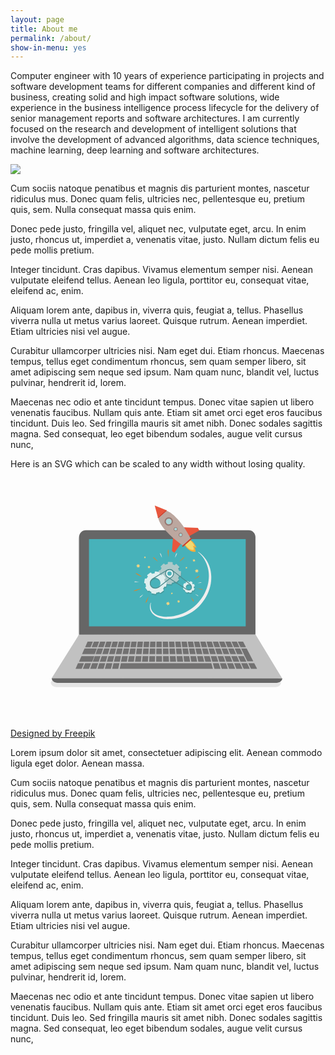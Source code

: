 ```yaml
---
layout: page
title: About me
permalink: /about/
show-in-menu: yes
---
```

Computer engineer with 10 years of experience participating in projects and software development teams for different companies and different kind of business, creating solid and high impact software solutions, wide experience in the business intelligence process lifecycle for the delivery of senior management reports and software architectures. I am currently focused on the research and development of intelligent solutions that involve the development of advanced algorithms, data science techniques, machine learning, deep learning and software architectures. 

![]({{site.baseurl}}/images/lost-10.jpg)


Cum sociis natoque penatibus et magnis dis parturient montes, nascetur ridiculus mus. Donec quam felis, ultricies nec, pellentesque eu, pretium quis, sem. Nulla consequat massa quis enim.

Donec pede justo, fringilla vel, aliquet nec, vulputate eget, arcu. In enim justo, rhoncus ut, imperdiet a, venenatis vitae, justo. Nullam dictum felis eu pede mollis pretium.

Integer tincidunt. Cras dapibus. Vivamus elementum semper nisi. Aenean vulputate eleifend tellus. Aenean leo ligula, porttitor eu, consequat vitae, eleifend ac, enim.

Aliquam lorem ante, dapibus in, viverra quis, feugiat a, tellus. Phasellus viverra nulla ut metus varius laoreet. Quisque rutrum. Aenean imperdiet. Etiam ultricies nisi vel augue.

Curabitur ullamcorper ultricies nisi. Nam eget dui. Etiam rhoncus. Maecenas tempus, tellus eget condimentum rhoncus, sem quam semper libero, sit amet adipiscing sem neque sed ipsum. Nam quam nunc, blandit vel, luctus pulvinar, hendrerit id, lorem.

Maecenas nec odio et ante tincidunt tempus. Donec vitae sapien ut libero venenatis faucibus. Nullam quis ante. Etiam sit amet orci eget eros faucibus tincidunt. Duis leo. Sed fringilla mauris sit amet nibh. Donec sodales sagittis magna. Sed consequat, leo eget bibendum sodales, augue velit cursus nunc,


Here is an SVG which can be scaled to any width without losing quality.

<svg xmlns="http://www.w3.org/2000/svg" viewBox="0 0 778.5 595.5"><style>.a{fill:#666;}.b{fill:#47B2BA;}.c{opacity:0.15;}.d{fill:#070707;}.e{fill:#727171;}.f{fill:#E8563D;}.g{fill:#A9D7D8;}.h{fill:#997973;}.i{fill:#D33B26;}.j{fill:#F7D581;}.k{fill:#F47E14;}.l{fill:#E2E2E2;}.m{fill:#4C210C;}.n{fill:#DFEFEF;}.o{fill:#4B8A8C;}</style><path d="M364 506l303.9-0.5 -65.5-109.4h-0.3c0.1-0.7 0.2-1.4 0.2-2.2V152.7c0-9.4-7.5-16.9-16.7-16.9H184c-9.2 0-16.7 7.6-16.7 16.9v241.1c0 1 0.1 1.9 0.3 2.8l-0.1-2.9L99.1 506.4h0.7c0.3 6 6.6 10.7 14.4 10.7h540c8 0 14.4-5 14.4-11.2H364z" style="fill:#808080;opacity:0.2"/><path d="M605.4 384.7c0 9.3-7.5 16.8-16.8 16.8H186.3c-9.3 0-16.8-7.5-16.8-16.8V146.1c0-9.3 7.5-16.8 16.8-16.8h402.3c9.3 0 16.8 7.5 16.8 16.8V384.7z" class="a"/><polygon points="169.4 387.5 101.3 496 671.1 495.1 605.5 386.8 " fill="#C1C1C1"/><path d="M671.7 495.6L671.7 495.6c0 6.1-6.5 11.1-14.4 11.1H116.4c-8 0-14.4-5-14.4-11.1l0 0" class="a"/><rect x="193.9" y="151.3" width="387.4" height="215.7" class="b"/><g class="c"><polygon points="197.9 419.3 184.6 419.3 190.6 405.7 203.5 405.7 " class="d"/><polygon points="208.2 436.4 177 436.4 183 422.8 213.3 422.8 " class="d"/><polygon points="202 455 169.4 455 175.4 441.5 207 441.5 " class="d"/><polygon points="213.9 419.3 200.6 419.3 206.1 405.7 219 405.7 " class="d"/><polygon points="229.9 419.3 216.6 419.3 221.6 405.7 234.5 405.7 " class="d"/><polygon points="245.9 419.3 232.6 419.3 237.1 405.7 249.9 405.7 " class="d"/><polygon points="261.9 419.3 248.6 419.3 252.5 405.7 265.4 405.7 " class="d"/><polygon points="277.9 419.3 264.6 419.3 268 405.7 280.9 405.7 " class="d"/><polygon points="293.9 419.3 280.6 419.3 283.5 405.7 296.4 405.7 " class="d"/><polygon points="309.9 419.3 296.6 419.3 298.9 405.7 311.8 405.7 " class="d"/><polygon points="325.9 419.3 312.6 419.3 314.4 405.7 327.3 405.7 " class="d"/><polygon points="341.9 419.3 328.6 419.3 329.9 405.7 342.8 405.7 " class="d"/><polygon points="357.9 419.3 344.6 419.3 345.4 405.7 358.2 405.7 " class="d"/><polygon points="373.9 419.3 360.6 419.3 360.8 405.7 373.7 405.7 " class="d"/><polygon points="389.9 419.3 376.6 419.3 376.3 405.7 389.2 405.7 " class="d"/><polygon points="405.9 419.3 392.6 419.3 391.8 405.7 404.7 405.7 " class="d"/><polygon points="421.9 419.3 408.6 419.3 407.2 405.7 420.1 405.7 " class="d"/><polygon points="437.9 419.3 424.5 419.3 422.7 405.7 435.6 405.7 " class="d"/><polygon points="453.9 419.3 440.5 419.3 438.2 405.7 451.1 405.7 " class="d"/><polygon points="469.9 419.3 456.5 419.3 453.6 405.7 466.5 405.7 " class="d"/><polygon points="485.9 419.3 472.5 419.3 469.1 405.7 482 405.7 " class="d"/><polygon points="501.9 419.3 488.5 419.3 484.6 405.7 497.5 405.7 " class="d"/><polygon points="517.9 419.3 504.5 419.3 500.1 405.7 513 405.7 " class="d"/><polygon points="533.9 419.3 520.5 419.3 515.5 405.7 528.4 405.7 " class="d"/><polygon points="549.9 419.3 536.5 419.3 531 405.7 543.9 405.7 " class="d"/><polygon points="565.8 419.3 552.5 419.3 546.5 405.7 559.4 405.7 " class="d"/><polygon points="581.8 419.3 568.5 419.3 561.9 405.7 574.8 405.7 " class="d"/><polygon points="175.9 472.5 160.9 472.5 166.9 458.9 181.5 458.9 " class="d"/><polygon points="194 472.5 178.9 472.5 184.5 458.9 199.1 458.9 " class="d"/><polygon points="212.1 472.5 197 472.5 202 458.9 216.6 458.9 " class="d"/><polygon points="230.1 472.5 215.1 472.5 219.5 458.9 234.1 458.9 " class="d"/><polygon points="248.2 472.5 233.1 472.5 237.1 458.9 251.7 458.9 " class="d"/><polygon points="266.2 472.5 251.2 472.5 254.6 458.9 269.2 458.9 " class="d"/><polygon points="500.2 472.5 270 472.5 272.9 458.9 496.4 458.9 " class="d"/><polygon points="519.1 472.5 504 472.5 500.1 458.9 514.7 458.9 " class="d"/><polygon points="537.1 472.5 522.1 472.5 517.6 458.9 532.2 458.9 " class="d"/><polygon points="555.2 472.5 540.1 472.5 535.1 458.9 549.7 458.9 " class="d"/><polygon points="573.2 472.5 558.2 472.5 552.7 458.9 567.3 458.9 " class="d"/><polygon points="591.3 472.5 576.2 472.5 570.2 458.9 584.8 458.9 " class="d"/><polygon points="609.3 472.5 594.3 472.5 587.7 458.9 602.3 458.9 " class="d"/><polygon points="224.2 436.4 210.3 436.4 215.3 422.8 228.7 422.8 " class="d"/><polygon points="240.8 436.4 227 436.4 231.4 422.8 244.9 422.8 " class="d"/><polygon points="257.5 436.4 243.6 436.4 247.6 422.8 261 422.8 " class="d"/><polygon points="274.2 436.4 260.3 436.4 263.7 422.8 277.1 422.8 " class="d"/><polygon points="290.8 436.4 276.9 436.4 279.8 422.8 293.3 422.8 " class="d"/><polygon points="307.5 436.4 293.6 436.4 296 422.8 309.4 422.8 " class="d"/><polygon points="324.1 436.4 310.3 436.4 312.1 422.8 325.5 422.8 " class="d"/><polygon points="340.8 436.4 326.9 436.4 328.2 422.8 341.7 422.8 " class="d"/><polygon points="357.5 436.4 343.6 436.4 344.4 422.8 357.8 422.8 " class="d"/><polygon points="374.1 436.4 360.2 436.4 360.5 422.8 373.9 422.8 " class="d"/><polygon points="390.8 436.4 376.9 436.4 376.6 422.8 390.1 422.8 " class="d"/><polygon points="407.4 436.4 393.5 436.4 392.8 422.8 406.2 422.8 " class="d"/><polygon points="424.1 436.4 410.2 436.4 408.9 422.8 422.3 422.8 " class="d"/><polygon points="440.7 436.4 426.9 436.4 425 422.8 438.5 422.8 " class="d"/><polygon points="457.4 436.4 443.5 436.4 441.2 422.8 454.6 422.8 " class="d"/><polygon points="474.1 436.4 460.2 436.4 457.3 422.8 470.7 422.8 " class="d"/><polygon points="490.7 436.4 476.8 436.4 473.4 422.8 486.9 422.8 " class="d"/><polygon points="507.4 436.4 493.5 436.4 489.6 422.8 503 422.8 " class="d"/><polygon points="524 436.4 510.2 436.4 505.7 422.8 519.1 422.8 " class="d"/><polygon points="540.7 436.4 526.8 436.4 521.8 422.8 535.3 422.8 " class="d"/><polygon points="557.4 436.4 543.5 436.4 538 422.8 551.4 422.8 " class="d"/><polygon points="574 436.4 560.1 436.4 554.1 422.8 567.5 422.8 " class="d"/><polygon points="599.8 454.1 585.4 454.1 570.2 422.8 583.7 422.8 " class="d"/><polygon points="217.9 455 203.4 455 208.4 441.5 222.5 441.5 " class="d"/><polygon points="235.3 455 220.8 455 225.3 441.5 239.3 441.5 " class="d"/><polygon points="252.7 455 238.2 455 242.1 441.5 256.2 441.5 " class="d"/><polygon points="270.1 455 255.6 455 259 441.5 273 441.5 " class="d"/><polygon points="287.4 455 273 455 275.8 441.5 289.9 441.5 " class="d"/><polygon points="304.8 455 290.3 455 292.7 441.5 306.7 441.5 " class="d"/><polygon points="322.2 455 307.7 455 309.6 441.5 323.6 441.5 " class="d"/><polygon points="339.6 455 325.1 455 326.4 441.5 340.5 441.5 " class="d"/><polygon points="357 455 342.5 455 343.3 441.5 357.3 441.5 " class="d"/><polygon points="374.4 455 359.9 455 360.1 441.5 374.2 441.5 " class="d"/><polygon points="391.7 455 377.3 455 377 441.5 391 441.5 " class="d"/><polygon points="409.1 455 394.6 455 393.8 441.5 407.9 441.5 " class="d"/><polygon points="426.5 455 412 455 410.7 441.5 424.8 441.5 " class="d"/><polygon points="443.9 455 429.4 455 427.6 441.5 441.6 441.5 " class="d"/><polygon points="461.3 455 446.8 455 444.4 441.5 458.5 441.5 " class="d"/><polygon points="478.7 455 464.2 455 461.3 441.5 475.3 441.5 " class="d"/><polygon points="496 455 481.6 455 478.1 441.5 492.2 441.5 " class="d"/><polygon points="513.4 455 498.9 455 495 441.5 509.1 441.5 " class="d"/><polygon points="530.8 455 516.3 455 511.9 441.5 525.9 441.5 " class="d"/><polygon points="548.2 455 533.7 455 528.7 441.5 542.8 441.5 " class="d"/><polygon points="565.6 455 551.1 455 545.6 441.5 559.6 441.5 " class="d"/><polygon points="583 455 568.5 455 562.4 441.5 576.5 441.5 " class="d"/></g><polygon points="197.9 418.3 184.6 418.3 190.6 404.7 203.5 404.7 " class="e"/><polygon points="208.2 435.4 177 435.4 183 421.8 213.3 421.8 " class="e"/><polygon points="202 454 169.4 454 175.4 440.5 207 440.5 " class="e"/><polygon points="213.9 418.3 200.6 418.3 206.1 404.7 219 404.7 " class="e"/><polygon points="229.9 418.3 216.6 418.3 221.6 404.7 234.5 404.7 " class="e"/><polygon points="245.9 418.3 232.6 418.3 237.1 404.7 249.9 404.7 " class="e"/><polygon points="261.9 418.3 248.6 418.3 252.5 404.7 265.4 404.7 " class="e"/><polygon points="277.9 418.3 264.6 418.3 268 404.7 280.9 404.7 " class="e"/><polygon points="293.9 418.3 280.6 418.3 283.5 404.7 296.4 404.7 " class="e"/><polygon points="309.9 418.3 296.6 418.3 298.9 404.7 311.8 404.7 " class="e"/><polygon points="325.9 418.3 312.6 418.3 314.4 404.7 327.3 404.7 " class="e"/><polygon points="341.9 418.3 328.6 418.3 329.9 404.7 342.8 404.7 " class="e"/><polygon points="357.9 418.3 344.6 418.3 345.4 404.7 358.2 404.7 " class="e"/><polygon points="373.9 418.3 360.6 418.3 360.8 404.7 373.7 404.7 " class="e"/><polygon points="389.9 418.3 376.6 418.3 376.3 404.7 389.2 404.7 " class="e"/><polygon points="405.9 418.3 392.6 418.3 391.8 404.7 404.7 404.7 " class="e"/><polygon points="421.9 418.3 408.6 418.3 407.2 404.7 420.1 404.7 " class="e"/><polygon points="437.9 418.3 424.5 418.3 422.7 404.7 435.6 404.7 " class="e"/><polygon points="453.9 418.3 440.5 418.3 438.2 404.7 451.1 404.7 " class="e"/><polygon points="469.9 418.3 456.5 418.3 453.6 404.7 466.5 404.7 " class="e"/><polygon points="485.9 418.3 472.5 418.3 469.1 404.7 482 404.7 " class="e"/><polygon points="501.9 418.3 488.5 418.3 484.6 404.7 497.5 404.7 " class="e"/><polygon points="517.9 418.3 504.5 418.3 500.1 404.7 513 404.7 " class="e"/><polygon points="533.9 418.3 520.5 418.3 515.5 404.7 528.4 404.7 " class="e"/><polygon points="549.9 418.3 536.5 418.3 531 404.7 543.9 404.7 " class="e"/><polygon points="565.8 418.3 552.5 418.3 546.5 404.7 559.4 404.7 " class="e"/><polygon points="581.8 418.3 568.5 418.3 561.9 404.7 574.8 404.7 " class="e"/><polygon points="175.9 471.5 160.9 471.5 166.9 457.9 181.5 457.9 " class="e"/><polygon points="194 471.5 178.9 471.5 184.5 457.9 199.1 457.9 " class="e"/><polygon points="212.1 471.5 197 471.5 202 457.9 216.6 457.9 " class="e"/><polygon points="230.1 471.5 215.1 471.5 219.5 457.9 234.1 457.9 " class="e"/><polygon points="248.2 471.5 233.1 471.5 237.1 457.9 251.7 457.9 " class="e"/><polygon points="266.2 471.5 251.2 471.5 254.6 457.9 269.2 457.9 " class="e"/><polygon points="500.2 471.5 270 471.5 272.9 457.9 496.4 457.9 " class="e"/><polygon points="519.1 471.5 504 471.5 500.1 457.9 514.7 457.9 " class="e"/><polygon points="537.1 471.5 522.1 471.5 517.6 457.9 532.2 457.9 " class="e"/><polygon points="555.2 471.5 540.1 471.5 535.1 457.9 549.7 457.9 " class="e"/><polygon points="573.2 471.5 558.2 471.5 552.7 457.9 567.3 457.9 " class="e"/><polygon points="591.3 471.5 576.2 471.5 570.2 457.9 584.8 457.9 " class="e"/><polygon points="609.3 471.5 594.3 471.5 587.7 457.9 602.3 457.9 " class="e"/><polygon points="224.2 435.4 210.3 435.4 215.3 421.8 228.7 421.8 " class="e"/><polygon points="240.8 435.4 227 435.4 231.4 421.8 244.9 421.8 " class="e"/><polygon points="257.5 435.4 243.6 435.4 247.6 421.8 261 421.8 " class="e"/><polygon points="274.2 435.4 260.3 435.4 263.7 421.8 277.1 421.8 " class="e"/><polygon points="290.8 435.4 276.9 435.4 279.8 421.8 293.3 421.8 " class="e"/><polygon points="307.5 435.4 293.6 435.4 296 421.8 309.4 421.8 " class="e"/><polygon points="324.1 435.4 310.3 435.4 312.1 421.8 325.5 421.8 " class="e"/><polygon points="340.8 435.4 326.9 435.4 328.2 421.8 341.7 421.8 " class="e"/><polygon points="357.5 435.4 343.6 435.4 344.4 421.8 357.8 421.8 " class="e"/><polygon points="374.1 435.4 360.2 435.4 360.5 421.8 373.9 421.8 " class="e"/><polygon points="390.8 435.4 376.9 435.4 376.6 421.8 390.1 421.8 " class="e"/><polygon points="407.4 435.4 393.5 435.4 392.8 421.8 406.2 421.8 " class="e"/><polygon points="424.1 435.4 410.2 435.4 408.9 421.8 422.3 421.8 " class="e"/><polygon points="440.7 435.4 426.9 435.4 425 421.8 438.5 421.8 " class="e"/><polygon points="457.4 435.4 443.5 435.4 441.2 421.8 454.6 421.8 " class="e"/><polygon points="474.1 435.4 460.2 435.4 457.3 421.8 470.7 421.8 " class="e"/><polygon points="490.7 435.4 476.8 435.4 473.4 421.8 486.9 421.8 " class="e"/><polygon points="507.4 435.4 493.5 435.4 489.6 421.8 503 421.8 " class="e"/><polygon points="524 435.4 510.2 435.4 505.7 421.8 519.1 421.8 " class="e"/><polygon points="540.7 435.4 526.8 435.4 521.8 421.8 535.3 421.8 " class="e"/><polygon points="557.4 435.4 543.5 435.4 538 421.8 551.4 421.8 " class="e"/><polygon points="574 435.4 560.1 435.4 554.1 421.8 567.5 421.8 " class="e"/><polygon points="599.8 453.1 585.4 453.1 570.2 421.8 583.7 421.8 " class="e"/><polygon points="217.9 454 203.4 454 208.4 440.5 222.5 440.5 " class="e"/><polygon points="235.3 454 220.8 454 225.3 440.5 239.3 440.5 " class="e"/><polygon points="252.7 454 238.2 454 242.1 440.5 256.2 440.5 " class="e"/><polygon points="270.1 454 255.6 454 259 440.5 273 440.5 " class="e"/><polygon points="287.4 454 273 454 275.8 440.5 289.9 440.5 " class="e"/><polygon points="304.8 454 290.3 454 292.7 440.5 306.7 440.5 " class="e"/><polygon points="322.2 454 307.7 454 309.6 440.5 323.6 440.5 " class="e"/><polygon points="339.6 454 325.1 454 326.4 440.5 340.5 440.5 " class="e"/><polygon points="357 454 342.5 454 343.3 440.5 357.3 440.5 " class="e"/><polygon points="374.4 454 359.9 454 360.1 440.5 374.2 440.5 " class="e"/><polygon points="391.7 454 377.3 454 377 440.5 391 440.5 " class="e"/><polygon points="409.1 454 394.6 454 393.8 440.5 407.9 440.5 " class="e"/><polygon points="426.5 454 412 454 410.7 440.5 424.8 440.5 " class="e"/><polygon points="443.9 454 429.4 454 427.6 440.5 441.6 440.5 " class="e"/><polygon points="461.3 454 446.8 454 444.4 440.5 458.5 440.5 " class="e"/><polygon points="478.7 454 464.2 454 461.3 440.5 475.3 440.5 " class="e"/><polygon points="496 454 481.6 454 478.1 440.5 492.2 440.5 " class="e"/><polygon points="513.4 454 498.9 454 495 440.5 509.1 440.5 " class="e"/><polygon points="530.8 454 516.3 454 511.9 440.5 525.9 440.5 " class="e"/><polygon points="548.2 454 533.7 454 528.7 440.5 542.8 440.5 " class="e"/><polygon points="565.6 454 551.1 454 545.6 440.5 559.6 440.5 " class="e"/><polygon points="583 454 568.5 454 562.4 440.5 576.5 440.5 " class="e"/><path d="M463.8 182.8c0 0 0.2 0.2 0.7 0.5 0.5 0.3 1.2 0.7 2 1.4 1.8 1.3 4.3 3.2 7.3 6 1.5 1.4 3 3.1 4.7 4.9 1.6 1.9 3.2 4 4.8 6.4 1.6 2.4 3.2 5.1 4.7 8 1.5 2.9 2.8 6.1 3.9 9.5 1.2 3.4 2.1 7 2.9 10.9 0.7 3.8 1.1 7.9 1.3 12 0.2 4.1 0.1 8.4-0.3 12.8 -0.4 4.4-1.2 8.8-2.3 13.2 -2.2 8.8-5.6 17.7-10.3 25.9 -2.4 4.1-5 8.2-7.9 12 -2.9 3.8-5.9 7.6-9.3 11 -6.9 7-14.8 12.8-23.1 17.5 -8.3 4.7-17.1 8-25.7 10.4 -8.7 2.4-17.3 3.5-25.6 3.7 -8.3 0.2-16.2-0.8-23.2-3 -3.5-1.1-6.8-2.4-9.8-4.2 -2.9-1.8-5.5-3.8-7.6-6.1 -2.1-2.3-3.7-4.8-4.7-7.2 -1-2.5-1.5-4.8-1.7-6.9 -0.2-2.1-0.2-4 0.1-5.6 0.1-0.8 0.2-1.5 0.3-2.2 0.1-0.7 0.3-1.3 0.4-1.8 0.2-1.1 0.5-1.9 0.7-2.4 0.2-0.5 0.3-0.8 0.3-0.8l0.8 0.2c0 0-0.1 0.3-0.2 0.8 -0.1 0.5-0.3 1.3-0.4 2.4 -0.3 2.1-0.5 5.2 0.2 9 0.4 1.9 1 4 2.1 6.1 1.1 2.1 2.6 4.1 4.6 6 3.9 3.8 9.6 6.6 16.2 8.2 6.5 1.6 13.9 2.2 21.7 1.7 7.7-0.5 15.8-2 23.9-4.4 8.1-2.5 16.2-5.9 23.9-10.3 7.7-4.5 14.9-9.9 21.2-16.4 6.3-6.5 11.8-13.7 16.3-21.3 4.5-7.7 7.9-15.8 10.2-23.9 2.3-8.1 3.3-16.3 3.4-24.1 0-7.7-1-15.1-2.8-21.6 -1.8-6.5-4.3-12.3-6.9-17 -2.7-4.8-5.6-8.7-8.1-11.7 -2.6-3-4.8-5.1-6.4-6.6 -0.8-0.7-1.4-1.2-1.8-1.6 -0.4-0.4-0.6-0.5-0.6-0.5L463.8 182.8z" fill="#EEE"/><polyline points="424.5 122.2 463.1 123.6 466.5 130 439.6 145.2 " class="f"/><polyline points="402.1 142.2 399 180.7 405 184.8 423.2 159.9 " class="f"/><path d="M381.7 80.2l-8.4 7.4 -8.4 7.4c0 0-1.3 12.7 17.8 34.4 19.1 21.7 43.6 37.8 43.6 37.8l9.6-8.4 9.6-8.4c0 0-12.9-26.3-32-48C394.5 80.6 381.7 80.2 381.7 80.2z" fill="#BCA79F"/><path d="M396.8 114.1c3.5-3.1 3.8-8.5 0.8-12 -3.1-3.5-8.5-3.8-12-0.8 -3.5 3.1-3.8 8.5-0.8 12C387.9 116.9 393.3 117.2 396.8 114.1z" class="g"/><path d="M398 115.5c4.3-3.8 4.7-10.3 0.9-14.6 -3.8-4.3-10.3-4.7-14.6-0.9s-4.7 10.3-0.9 14.6C387.2 118.9 393.7 119.3 398 115.5zM386.4 102.4c3-2.6 7.5-2.3 10.1 0.6 2.6 3 2.3 7.5-0.6 10.1 -3 2.6-7.5 2.3-10.1-0.6C383.2 109.5 383.5 105 386.4 102.4z" class="h"/><path d="M410.9 129.9c1.7-1.5 1.9-4.1 0.4-5.8 -1.5-1.7-4.1-1.9-5.8-0.4 -1.7 1.5-1.9 4.1-0.4 5.8C406.6 131.2 409.2 131.4 410.9 129.9z" class="g"/><path d="M411.5 130.6c2.1-1.8 2.3-5 0.4-7 -1.8-2.1-5-2.3-7-0.4 -2.1 1.8-2.3 5-0.4 7.1C406.2 132.2 409.4 132.4 411.5 130.6zM405.9 124.2c1.4-1.3 3.6-1.1 4.9 0.3 1.3 1.4 1.1 3.6-0.3 4.9 -1.4 1.3-3.6 1.1-4.9-0.3C404.3 127.7 404.4 125.5 405.9 124.2z" class="h"/><path d="M423.3 143.9c1.7-1.5 1.9-4.1 0.4-5.8 -1.5-1.7-4.1-1.9-5.8-0.4 -1.7 1.5-1.9 4.1-0.4 5.8C419 145.2 421.6 145.4 423.3 143.9z" class="g"/><path d="M423.9 144.5c2.1-1.8 2.3-5 0.4-7.1 -1.8-2.1-5-2.3-7.1-0.4 -2.1 1.8-2.3 5-0.4 7.1C418.7 146.2 421.8 146.4 423.9 144.5zM418.3 138.2c1.4-1.3 3.6-1.1 4.9 0.3 1.3 1.4 1.1 3.6-0.3 4.9 -1.4 1.3-3.6 1.1-4.9-0.3C416.7 141.6 416.9 139.5 418.3 138.2z" class="h"/><path d="M430.2 166l15.1-12.4c0 0 9.8 6.5 14.4 19.1 0 0-2.4-0.8-5.6-1.5 0 0 3.1 4.2 3.3 11.2C457.4 182.3 444 187.2 430.2 166z" fill="#F7AC3B"/><path d="M431.7 164.7l11.9-9.8c0 0 7.7 4.1 11.2 14 0 0-2.6-0.5-4.6-1.3 0 0 2.7 4.5 2.9 10C453.1 177.6 442.5 181.4 431.7 164.7z" fill="#F2D970"/><path d="M447.8 149.3c0.5 0.6 0.5 1.6-0.1 2.1l-20.8 18.5c-0.6 0.5-1.6 0.5-2.1-0.1l0 0c-0.5-0.6-0.5-1.6 0.1-2.1l20.8-18.5C446.3 148.6 447.3 148.7 447.8 149.3L447.8 149.3z" class="i"/><polygon points="364.1 97.4 356.5 68.5 384.3 79.7 " class="f"/><path d="M385.8 79.8c0.4 0.5 0.4 1.2-0.1 1.6l-20.1 17.7c-0.5 0.4-1.1 0.4-1.5-0.1l0 0c-0.4-0.5-0.4-1.1 0.1-1.6l20.1-17.7C384.7 79.3 385.4 79.3 385.8 79.8L385.8 79.8z" class="i"/><polygon points="418.2 308 415.9 307.2 414.6 309.1 414.1 306.8 411.8 306.6 413.5 305 412.6 302.9 414.8 303.6 416.2 301.7 416.6 304 419 304.3 417.2 305.8 " class="j"/><polygon points="393 314 389.9 313 388 315.6 387.3 312.4 384.1 312.1 386.6 309.9 385.2 306.9 388.3 308 390.2 305.4 390.9 308.5 394.1 308.9 391.7 311 " class="j"/><polygon points="400.7 287.2 399.2 286.7 398.2 288 397.9 286.4 396.3 286.2 397.5 285.2 396.9 283.7 398.4 284.2 399.4 282.9 399.7 284.5 401.3 284.7 400.1 285.7 " class="j"/><polygon points="455.8 201.1 455.2 203.4 457.2 204.6 454.9 205.3 454.8 207.6 453.2 206 451.1 207.1 451.7 204.8 449.7 203.6 452 202.9 452 200.6 453.7 202.2 " class="j"/><polygon points="463.7 225.8 462.9 228.9 465.7 230.6 462.5 231.5 462.4 234.8 460.1 232.5 457.2 234 458 230.9 455.3 229.1 458.4 228.3 458.5 225 460.8 227.3 " class="j"/><polygon points="436.4 220.1 436 221.6 437.3 222.5 435.8 222.9 435.7 224.5 434.6 223.4 433.2 224.2 433.6 222.6 432.2 221.8 433.8 221.3 433.8 219.7 435 220.8 " class="j"/><polygon points="344.1 223.7 342.2 222.3 340.3 223.7 340.5 221.4 338.4 220.5 340.5 219.5 340.3 217.2 342.2 218.6 344 217.2 343.8 219.5 345.9 220.4 343.8 221.4 " class="j"/><polygon points="318.2 222 315.6 220.1 313 222.1 313.3 218.8 310.3 217.5 313.3 216.2 312.9 213 315.6 214.9 318.2 213 317.9 216.2 320.8 217.5 317.9 218.8 " class="j"/><polygon points="333.5 198.7 332.2 197.8 331 198.7 331.1 197.1 329.6 196.5 331.1 195.8 330.9 194.2 332.2 195.2 333.5 194.2 333.4 195.8 334.8 196.4 333.4 197.1 " class="j"/><path d="M389.5 195.4c0 0-0.1-1.2-0.2-2.9 -0.1-1.8-0.3-4.1-0.4-6.4 -0.1-1.2-0.2-2.3-0.2-3.4 0-1.1 0.1-2.1 0.2-3 0.2-1.8 0.6-2.9 0.6-2.9h0.2c0 0 0.4 1.2 0.6 2.9 0.1 0.9 0.2 1.9 0.2 3 0 1.1-0.2 2.3-0.2 3.4 -0.1 2.3-0.3 4.7-0.4 6.4 -0.1 1.8-0.2 2.9-0.2 2.9H389.5z" class="k"/><path d="M417.5 206.9c0 0 0.7-0.8 1.7-1.9 1-1.2 2.5-2.6 3.9-4.1 0.7-0.7 1.4-1.5 2.1-2.2 0.7-0.6 1.4-1.2 2.1-1.6 1.3-0.9 2.3-1.3 2.3-1.3l0.1 0.1c0 0-0.5 1-1.5 2.2 -0.5 0.6-1.1 1.3-1.8 1.9 -0.7 0.6-1.6 1.2-2.4 1.9 -1.6 1.3-3.2 2.6-4.4 3.5 -1.2 1-2 1.6-2 1.6L417.5 206.9z" class="k"/><path d="M364.3 207c0 0-0.8-0.6-2-1.6 -1.2-0.9-2.8-2.2-4.4-3.5 -0.8-0.7-1.6-1.2-2.4-1.9 -0.7-0.7-1.3-1.3-1.8-1.9 -1-1.2-1.5-2.2-1.5-2.2l0.1-0.1c0 0 1 0.4 2.3 1.3 0.6 0.4 1.4 1 2.1 1.6 0.7 0.7 1.4 1.5 2.1 2.2 1.4 1.5 2.9 3 3.9 4.1 1.1 1.1 1.7 1.9 1.7 1.9L364.3 207z" class="k"/><path d="M374 196.5c0 0-1.4-2.5-2.7-5.1 -0.3-0.6-0.7-1.3-1-1.9 -0.2-0.6-0.4-1.2-0.5-1.8 -0.2-1.1-0.1-1.9-0.1-1.9l0.2-0.1c0 0 0.6 0.5 1.3 1.4 0.3 0.5 0.6 1 0.9 1.6 0.2 0.6 0.4 1.4 0.6 2 0.9 2.8 1.6 5.6 1.6 5.6L374 196.5z" class="l"/><path d="M406.7 196.4c0 0 0.7-2.8 1.6-5.6 0.2-0.7 0.4-1.4 0.6-2 0.3-0.6 0.6-1.2 0.9-1.6 0.6-0.9 1.3-1.4 1.3-1.4l0.2 0.1c0 0 0.1 0.8-0.1 1.9 -0.1 0.5-0.2 1.2-0.5 1.8 -0.3 0.6-0.7 1.2-1 1.9 -1.3 2.6-2.7 5.1-2.7 5.1L406.7 196.4z" class="l"/><path d="M321.8 274c0 0-1.1 0.5-2.7 1.2 -1.6 0.7-3.8 1.6-6 2.4 -1.1 0.4-2.2 0.9-3.2 1.3 -1 0.3-2 0.6-2.9 0.8 -1.7 0.3-3 0.3-3 0.3l-0.1-0.2c0 0 1-0.8 2.6-1.5 0.8-0.4 1.7-0.8 2.8-1.2 1-0.3 2.2-0.6 3.3-0.9 2.3-0.6 4.5-1.3 6.2-1.7 1.7-0.4 2.9-0.7 2.9-0.7L321.8 274z" class="k"/><path d="M323.8 243.8c0 0-1-0.4-2.4-1 -1.4-0.6-3.3-1.5-5.1-2.4 -0.9-0.4-1.9-0.8-2.8-1.3 -0.8-0.5-1.6-1-2.2-1.5 -1.2-0.9-1.9-1.8-1.9-1.8l0.1-0.2c0 0 1.1 0.1 2.6 0.7 0.7 0.3 1.6 0.6 2.4 1.1 0.8 0.5 1.7 1.1 2.5 1.6 1.7 1.1 3.5 2.2 4.8 3.1 1.3 0.9 2.1 1.4 2.1 1.4L323.8 243.8z" class="k"/><path d="M340.9 294.3c0 0-0.3 1-0.8 2.4 -0.5 1.5-1.2 3.4-1.9 5.3 -0.4 1-0.7 2-1 2.8 -0.4 0.9-0.8 1.7-1.3 2.3 -0.8 1.3-1.6 2.1-1.6 2.1l-0.2-0.1c0 0 0.1-1.1 0.5-2.6 0.2-0.8 0.5-1.6 0.9-2.5 0.4-0.9 1-1.8 1.4-2.7 1-1.8 1.9-3.7 2.7-5 0.7-1.4 1.3-2.3 1.3-2.3L340.9 294.3z" class="k"/><path d="M327.8 288.4c0 0-1.9 2.2-4 4.2 -0.5 0.5-1 1.1-1.5 1.5 -0.5 0.4-1.1 0.8-1.5 1 -1 0.5-1.8 0.7-1.8 0.7l-0.1-0.1c0 0 0.3-0.8 1-1.6 0.3-0.4 0.8-0.9 1.3-1.4 0.5-0.4 1.2-0.8 1.8-1.2 2.3-1.7 4.8-3.3 4.8-3.3L327.8 288.4z" class="l"/><path d="M317.3 257.4c0 0-2.9 0.2-5.8 0.3 -0.7 0-1.4 0.1-2.1 0.1 -0.7 0-1.3-0.2-1.8-0.3 -1.1-0.3-1.8-0.7-1.8-0.7l0-0.2c0 0 0.7-0.4 1.8-0.5 0.5-0.1 1.2-0.1 1.9-0.1 0.7 0.1 1.4 0.2 2.1 0.3 2.9 0.4 5.7 1 5.7 1L317.3 257.4z" class="l"/><path d="M460.4 273c0 0 1 0.1 2.4 0.3 1.5 0.2 3.4 0.5 5.4 0.8 1 0.2 2 0.3 2.9 0.4 0.9 0.2 1.7 0.5 2.4 0.7 1.4 0.5 2.3 1 2.3 1l0 0.1c0 0-1 0.1-2.5 0 -0.7-0.1-1.6-0.2-2.5-0.4 -0.9-0.2-1.8-0.5-2.8-0.8 -1.9-0.5-3.8-1-5.2-1.5 -1.4-0.4-2.4-0.7-2.4-0.7L460.4 273z" class="k"/><path d="M445.9 293.9c0 0 0.5 0.7 1.3 1.8 0.8 1.1 1.7 2.5 2.7 3.9 0.5 0.7 1 1.4 1.4 2.1 0.4 0.7 0.7 1.4 1 2 0.5 1.2 0.6 2.1 0.6 2.1l-0.1 0.1c0 0-0.7-0.6-1.5-1.6 -0.4-0.5-0.9-1.1-1.3-1.8 -0.4-0.7-0.7-1.5-1.1-2.3 -0.8-1.6-1.6-3.1-2.1-4.3 -0.6-1.2-0.9-2-0.9-2L445.9 293.9z" class="k"/><path d="M455.3 250.2c0 0 0.7-0.6 1.7-1.4 1-0.8 2.4-1.9 3.7-3 0.7-0.5 1.3-1.1 2-1.6 0.7-0.5 1.3-0.8 1.9-1.1 1.2-0.6 2.1-0.8 2.1-0.8l0.1 0.1c0 0-0.5 0.8-1.5 1.7 -0.5 0.5-1 1-1.7 1.4 -0.7 0.5-1.4 0.9-2.2 1.3 -1.5 0.9-3 1.8-4.1 2.5 -1.1 0.7-1.9 1.1-1.9 1.1L455.3 250.2z" class="k"/><path d="M462.3 260c0 0 0.6-0.2 1.5-0.4 0.9-0.3 2.1-0.6 3.2-0.9 0.6-0.1 1.2-0.4 1.7-0.5 0.6-0.1 1.1-0.1 1.6-0.1 0.9 0 1.6 0.3 1.6 0.3l0 0.1c0 0-0.5 0.4-1.4 0.8 -0.4 0.2-0.9 0.3-1.5 0.4 -0.6 0.1-1.2 0.1-1.8 0.1 -1.2 0.1-2.4 0.2-3.3 0.2 -0.9 0-1.5 0.1-1.5 0.1L462.3 260z" class="l"/><path d="M456.4 286.9c0 0 0.6 0.3 1.4 0.7 0.8 0.4 1.9 1 2.9 1.6 0.5 0.3 1.1 0.5 1.6 0.8 0.5 0.3 0.9 0.7 1.2 1 0.6 0.7 1 1.3 1 1.3l-0.1 0.1c0 0-0.7-0.1-1.5-0.4 -0.4-0.2-0.9-0.4-1.4-0.7 -0.5-0.3-0.9-0.8-1.4-1.1 -0.9-0.8-1.9-1.5-2.6-2.1 -0.7-0.6-1.1-1-1.1-1L456.4 286.9z" class="l"/><g class="c"><path d="M417.6 222.4l-5.7-6c-0.7-0.8-2-0.8-2.7-0.1l-2.5 2.4c-1.6-0.9-3.2-1.7-4.9-2.3l0.2-3.4c0-1.1-0.8-2-1.9-2l-8.3-0.4c-1.1 0-2 0.8-2 1.9l-0.1 3.2c-2.1 0.4-4.2 1.1-6.1 2.1l-2.1-2.2c-0.7-0.8-2-0.8-2.7-0.1l-6 5.7c-0.8 0.7-0.8 2-0.1 2.7l1.7 1.8c-1.2 1.7-2.1 3.6-2.8 5.5l-2.2-0.1c-1.1 0-2 0.8-2 1.9l-0.4 8.3c0 1.1 0.8 2 1.8 2l1.7 0.1c0.4 2.5 1.2 4.9 2.5 7.2l-1.1 1c-0.8 0.7-0.8 2-0.1 2.7l5.7 6c0.7 0.8 2 0.8 2.7 0.1l0.9-0.9c2 1.3 4.2 2.3 6.4 2.9l-0.1 1.3c0 1.1 0.8 2 1.9 2l8.3 0.4c1.1 0 2-0.8 2-1.9l0.1-1.5c2.5-0.6 4.9-1.5 7.1-2.9l1.2 1.2c0.7 0.8 2 0.8 2.7 0.1l6-5.7c0.8-0.7 0.8-2 0.1-2.7l-1.5-1.6c1-1.8 1.8-3.8 2.3-5.8l2.5 0.1c1.1 0 2-0.8 2-1.9l0.4-8.3c0.1-1.1-0.8-2-1.8-2l-3-0.1c-0.5-2.1-1.4-4.1-2.5-6l2.3-2.2C418.3 224.4 418.3 223.1 417.6 222.4zM401.6 232.4c3.9 4.1 3.7 10.5-0.4 14.4 -4.1 3.9-10.5 3.7-14.4-0.4 -3.9-4.1-3.7-10.5 0.4-14.4C391.3 228.1 397.8 228.3 401.6 232.4z" class="m"/><path d="M383.9 249.2l-4.9-6.7c-0.6-0.9-1.8-1-2.7-0.4l-2.8 2c-1.4-1.1-3-2.1-4.6-2.9l0.6-3.4c0.2-1.1-0.5-2.1-1.6-2.2l-8.1-1.4c-1.1-0.2-2.1 0.5-2.2 1.6l-0.5 3.2c-2.1 0.1-4.3 0.6-6.3 1.3l-1.8-2.4c-0.6-0.9-1.8-1.1-2.7-0.4l-6.7 4.9c-0.9 0.6-1 1.8-0.4 2.7l1.5 2c-1.4 1.6-2.6 3.3-3.5 5.1l-2.2-0.4c-1.1-0.2-2.1 0.5-2.2 1.6l-1.4 8.1c-0.2 1.1 0.5 2.1 1.6 2.2l1.7 0.3c0.1 2.5 0.6 5.1 1.5 7.5l-1.2 0.9c-0.9 0.6-1 1.9-0.4 2.7l4.9 6.7c0.6 0.9 1.8 1 2.7 0.4l1-0.8c1.8 1.5 3.8 2.8 6 3.7l-0.2 1.2c-0.2 1.1 0.5 2.1 1.6 2.2l8.1 1.4c1.1 0.2 2.1-0.5 2.2-1.6l0.3-1.4c2.5-0.2 5-0.9 7.4-2l1 1.4c0.6 0.9 1.8 1 2.7 0.4l6.7-4.9c0.9-0.6 1-1.8 0.4-2.7l-1.3-1.8c1.3-1.7 2.3-3.5 3.1-5.4l2.4 0.4c1.1 0.2 2.1-0.5 2.2-1.6l1.4-8.1c0.2-1-0.5-2-1.6-2.2l-3-0.5c-0.3-2.1-0.8-4.2-1.7-6.3l2.6-1.9C384.3 251.3 384.5 250.1 383.9 249.2zM369.1 255.5c4.2 5.8 3 13.9-2.8 18.1 -5.8 4.2-13.9 3-18.1-2.8 -4.2-5.8-3-13.9 2.8-18.1C356.7 248.4 364.8 249.7 369.1 255.5z" class="m"/><path d="M456.3 270l-1.4-4.1c-0.2-0.5-0.8-0.8-1.3-0.6l-1.7 0.6c-0.5-0.8-1.2-1.5-1.9-2.2l0.8-1.6c0.3-0.5 0.1-1.1-0.4-1.4l-3.9-2c-0.5-0.3-1.1-0.1-1.4 0.4l-0.8 1.5c-1.1-0.3-2.2-0.4-3.4-0.4l-0.5-1.5c-0.2-0.5-0.8-0.8-1.3-0.6l-4.1 1.4c-0.5 0.2-0.8 0.8-0.6 1.3l0.4 1.3c-0.9 0.6-1.8 1.3-2.6 2l-1-0.5c-0.5-0.3-1.1-0.1-1.4 0.4l-2 3.9c-0.3 0.5-0.1 1.1 0.4 1.4l0.8 0.4c-0.4 1.3-0.5 2.7-0.4 4l-0.7 0.3c-0.5 0.2-0.8 0.8-0.6 1.3l1.4 4.1c0.2 0.5 0.8 0.8 1.3 0.6l0.6-0.2c0.7 1.1 1.5 2 2.4 2.8l-0.3 0.6c-0.3 0.5-0.1 1.1 0.4 1.4l3.9 2c0.5 0.3 1.1 0.1 1.4-0.4l0.4-0.7c1.3 0.3 2.7 0.3 4 0.2l0.3 0.9c0.2 0.5 0.8 0.8 1.3 0.6l4.1-1.4c0.5-0.2 0.8-0.8 0.6-1.3l-0.4-1.1c0.9-0.6 1.7-1.4 2.4-2.3l1.2 0.6c0.5 0.3 1.1 0.1 1.4-0.4l2-3.9c0.3-0.5 0.1-1.1-0.4-1.4l-1.4-0.7c0.2-1.1 0.3-2.3 0.1-3.4l1.6-0.5C456.2 271.2 456.4 270.6 456.3 270zM447.8 270.8c1.2 3.6-0.7 7.5-4.3 8.7 -3.6 1.2-7.5-0.7-8.7-4.3 -1.2-3.6 0.7-7.5 4.3-8.7C442.7 265.3 446.6 267.3 447.8 270.8z" class="m"/></g><path d="M416.6 219.4l-5.7-6c-0.7-0.8-2-0.8-2.7-0.1l-2.5 2.4c-1.6-0.9-3.2-1.7-4.9-2.3l0.2-3.4c0-1.1-0.8-2-1.9-2l-8.3-0.4c-1.1 0-2 0.8-2 1.9l-0.1 3.2c-2.1 0.4-4.2 1.1-6.1 2.1l-2.1-2.2c-0.7-0.8-2-0.8-2.7-0.1l-6 5.7c-0.8 0.7-0.8 2-0.1 2.7l1.7 1.8c-1.2 1.7-2.1 3.6-2.8 5.5l-2.2-0.1c-1.1 0-2 0.8-2 1.9l-0.4 8.3c0 1.1 0.8 2 1.8 2l1.7 0.1c0.4 2.5 1.2 4.9 2.5 7.2l-1.1 1c-0.8 0.7-0.8 2-0.1 2.7l5.7 6c0.7 0.8 2 0.8 2.7 0.1l0.9-0.9c2 1.3 4.2 2.3 6.4 2.9l-0.1 1.3c0 1.1 0.8 2 1.9 2l8.3 0.4c1.1 0 2-0.8 2-1.9l0.1-1.5c2.5-0.6 4.9-1.5 7.1-2.9l1.2 1.2c0.7 0.8 2 0.8 2.7 0.1l6-5.7c0.8-0.7 0.8-2 0.1-2.7l-1.5-1.6c1-1.8 1.8-3.8 2.3-5.8l2.5 0.1c1.1 0 2-0.8 2-1.9l0.4-8.3c0.1-1.1-0.8-2-1.8-2l-3-0.1c-0.5-2.1-1.4-4.1-2.5-6l2.3-2.2C417.3 221.4 417.3 220.1 416.6 219.4zM400.6 229.4c3.9 4.1 3.7 10.5-0.4 14.4 -4.1 3.9-10.5 3.7-14.4-0.4 -3.9-4.1-3.7-10.5 0.4-14.4C390.3 225.1 396.8 225.3 400.6 229.4z" fill="#ADC9C9"/><path d="M382.9 246.2l-4.9-6.7c-0.6-0.9-1.8-1-2.7-0.4l-2.8 2c-1.4-1.1-3-2.1-4.6-2.9l0.6-3.4c0.2-1.1-0.5-2.1-1.6-2.2l-8.1-1.4c-1.1-0.2-2.1 0.5-2.2 1.6l-0.5 3.2c-2.1 0.1-4.3 0.6-6.3 1.3l-1.8-2.4c-0.6-0.9-1.8-1.1-2.7-0.4l-6.7 4.9c-0.9 0.6-1 1.8-0.4 2.7l1.5 2c-1.4 1.6-2.6 3.3-3.5 5.1l-2.2-0.4c-1.1-0.2-2.1 0.5-2.2 1.6l-1.4 8.1c-0.2 1.1 0.5 2.1 1.6 2.2l1.7 0.3c0.1 2.5 0.6 5.1 1.5 7.5l-1.2 0.9c-0.9 0.6-1 1.9-0.4 2.7l4.9 6.7c0.6 0.9 1.8 1 2.7 0.4l1-0.8c1.8 1.5 3.8 2.8 6 3.7l-0.2 1.2c-0.2 1.1 0.5 2.1 1.6 2.2l8.1 1.4c1.1 0.2 2.1-0.5 2.2-1.6l0.3-1.4c2.5-0.2 5-0.9 7.4-2l1 1.4c0.6 0.9 1.8 1 2.7 0.4l6.7-4.9c0.9-0.6 1.1-1.8 0.4-2.7l-1.3-1.8c1.3-1.7 2.3-3.5 3.1-5.4l2.4 0.4c1.1 0.2 2.1-0.5 2.2-1.6l1.4-8.1c0.2-1-0.5-2-1.6-2.2l-3-0.5c-0.3-2.1-0.8-4.2-1.7-6.3l2.6-1.9C383.3 248.3 383.5 247.1 382.9 246.2zM368.1 252.5c4.2 5.8 3 13.9-2.8 18.1 -5.8 4.2-13.9 3-18.1-2.8 -4.2-5.8-3-13.9 2.8-18.1C355.7 245.4 363.8 246.7 368.1 252.5z" class="n"/><path d="M455.3 267l-1.4-4.1c-0.2-0.5-0.8-0.8-1.3-0.6l-1.7 0.6c-0.5-0.8-1.2-1.5-1.9-2.2l0.8-1.6c0.3-0.5 0.1-1.1-0.4-1.4l-3.9-2c-0.5-0.3-1.1-0.1-1.4 0.4l-0.8 1.5c-1.1-0.3-2.2-0.4-3.4-0.4l-0.5-1.5c-0.2-0.5-0.8-0.8-1.3-0.6l-4.1 1.4c-0.5 0.2-0.8 0.8-0.6 1.3l0.4 1.3c-0.9 0.6-1.8 1.3-2.6 2l-1-0.5c-0.5-0.3-1.1-0.1-1.4 0.4l-2 3.9c-0.3 0.5-0.1 1.1 0.4 1.4l0.8 0.4c-0.4 1.3-0.5 2.7-0.4 4l-0.7 0.3c-0.5 0.2-0.8 0.8-0.6 1.3l1.4 4.1c0.2 0.5 0.8 0.8 1.3 0.6l0.6-0.2c0.7 1.1 1.5 2 2.4 2.8l-0.3 0.6c-0.3 0.5-0.1 1.1 0.4 1.4l3.9 2c0.5 0.3 1.1 0.1 1.4-0.4l0.4-0.7c1.3 0.3 2.7 0.3 4 0.2l0.3 0.9c0.2 0.5 0.8 0.8 1.3 0.6l4.1-1.4c0.5-0.2 0.8-0.8 0.6-1.3l-0.4-1.1c0.9-0.6 1.7-1.4 2.4-2.3l1.2 0.6c0.5 0.3 1.1 0.1 1.4-0.4l2-3.9c0.3-0.5 0.1-1.1-0.4-1.4l-1.4-0.7c0.2-1.1 0.3-2.3 0.1-3.4l1.6-0.5C455.2 268.2 455.4 267.6 455.3 267zM446.8 267.8c1.2 3.6-0.7 7.5-4.3 8.7 -3.6 1.2-7.5-0.7-8.7-4.3 -1.2-3.6 0.7-7.5 4.3-8.7C441.7 262.3 445.6 264.3 446.8 267.8z" class="n"/><circle cx="393" cy="237" r="9.7" class="n"/><circle cx="393" cy="236.5" r="5.3" class="b"/><path d="M358 273.7c-4.6 0-8.7-2-11.2-5.5 -2.2-3.1-2.9-6.8-2.2-10.4 0.8-3.6 3.1-7 6.5-9.3l31.8-19.3c3.8-2.6 7.5-4 10.8-4 3.5 0 6.4 1.5 8.4 4.4 2.1 3.1 2.6 6.5 1.5 9.9 -1.1 3.1-3.5 6.1-7.1 8.6l-28.8 22.4C364.7 272.6 361.4 273.7 358 273.7zM393.7 227.1c-2.9 0-6.3 1.3-9.8 3.7l-31.8 19.3c-2.9 2-4.9 4.9-5.6 8.1 -0.6 3.1 0 6.2 1.9 8.8 2.1 3 5.5 4.7 9.5 4.7 3 0 6-1 8.5-2.8l28.8-22.4c3.3-2.3 5.5-4.9 6.4-7.6 1-2.8 0.6-5.6-1.2-8.1C398.8 228.3 396.6 227.1 393.7 227.1z" class="o"/><path d="M440.8 278.1c-2.6 0-5.6-1.1-8.5-3.1l-45.4-29.4c-5.9-4.7-5.8-11.6-2.7-16l0.1-0.2c1.7-2.4 5.1-4 8.8-4 2.7 0 5.2 0.8 7.3 2.3l41.7 32.5c5.6 4 7.6 9.5 5.2 14.3l-0.1 0.2 -0.4 0.6C445.4 277.1 443.3 278.1 440.8 278.1zM386 230.5l-0.1 0.2c-2.5 3.5-2.9 9.2 2.2 13.3l45.4 29.4c2.6 1.8 5.2 2.8 7.4 2.8 1.9 0 3.4-0.7 4.4-2.1l0.4-0.5c1.9-3.9 0.2-8.3-4.7-11.7l-41.7-32.5c-2.2-1.5-4.5-1.9-6.1-1.9C390.1 227.4 387.3 228.6 386 230.5z" class="o"/></svg>


<a href="http://www.freepik.com/free-vector/laptop-with-rocket_763378.htm">Designed by Freepik</a>

Lorem ipsum dolor sit amet, consectetuer adipiscing elit. Aenean commodo ligula eget dolor. Aenean massa.

Cum sociis natoque penatibus et magnis dis parturient montes, nascetur ridiculus mus. Donec quam felis, ultricies nec, pellentesque eu, pretium quis, sem. Nulla consequat massa quis enim.

Donec pede justo, fringilla vel, aliquet nec, vulputate eget, arcu. In enim justo, rhoncus ut, imperdiet a, venenatis vitae, justo. Nullam dictum felis eu pede mollis pretium.

Integer tincidunt. Cras dapibus. Vivamus elementum semper nisi. Aenean vulputate eleifend tellus. Aenean leo ligula, porttitor eu, consequat vitae, eleifend ac, enim.

Aliquam lorem ante, dapibus in, viverra quis, feugiat a, tellus. Phasellus viverra nulla ut metus varius laoreet. Quisque rutrum. Aenean imperdiet. Etiam ultricies nisi vel augue.

Curabitur ullamcorper ultricies nisi. Nam eget dui. Etiam rhoncus. Maecenas tempus, tellus eget condimentum rhoncus, sem quam semper libero, sit amet adipiscing sem neque sed ipsum. Nam quam nunc, blandit vel, luctus pulvinar, hendrerit id, lorem.

Maecenas nec odio et ante tincidunt tempus. Donec vitae sapien ut libero venenatis faucibus. Nullam quis ante. Etiam sit amet orci eget eros faucibus tincidunt. Duis leo. Sed fringilla mauris sit amet nibh. Donec sodales sagittis magna. Sed consequat, leo eget bibendum sodales, augue velit cursus nunc,


